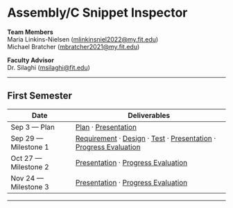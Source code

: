 
# Assembly/C Snippet Inspector

**Team Members**  
Maria Linkins-Nielsen (mlinkinsniel2022@my.fit.edu)      
Michael Bratcher (mbratcher2021@my.fit.edu)

**Faculty Advisor**  
Dr. Silaghi (msilaghi@fit.edu)

---
## First Semester

| Date | Deliverables |
|---|---|
| Sep 3 — Plan | [Plan](plan1.pdf) · [Presentation](Presentation.pdf) |
| Sep 29 — Milestone 1 | [Requirement](Requirements-1.pdf) · [Design](design.pdf) · [Test](TestDocument.pdf) · [Presentation](https://docs.google.com/presentation/d/1-lAFR9dajT-A8YZx_R3JqIqmrMrKk1XinZyZ9G2rlf0/edit?usp=sharing) · [Progress Evaluation](ProgressEval.pdf) |
| Oct 27 — Milestone 2 | [Presentation](https://docs.google.com/presentation/d/1gPrCjMiBOyKPmZ-8paMNhN74J3hhJZSr6iO2Im-3424/edit?usp=sharing) · [Progress Evaluation](ProgressEval2.pdf) |
| Nov 24 — Milestone 3 | [Presentation](#) · [Progress Evaluation](#) |


---
